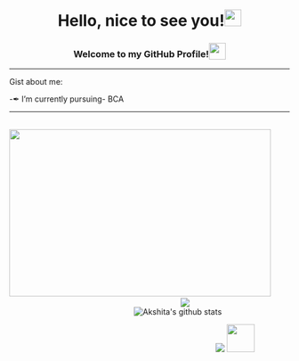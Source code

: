 <h1 align="center">Hello, nice to see you!<img src="https://raw.githubusercontent.com/MartinHeinz/MartinHeinz/master/wave.gif" width="30px"></h1>
<h3 align="center"> Welcome to my GitHub Profile!<sub><img src="https://slackmojis.com/emojis/9845-meow_heart/download" width="30" height="30"></sub></h3><hr>

Gist about me:

-✒ I’m currently pursuing- BCA<hr>

&emsp;&emsp;&emsp;&emsp;&emsp;&emsp;&emsp;&emsp;&emsp;&emsp;&emsp;&emsp;&emsp;&emsp;&emsp;&emsp;<img align="center" src="https://media.giphy.com/media/L1R1tvI9svkIWwpVYr/giphy.gif?cid=790b761120dcbf0f1e3c0a9fbf743fc0813124031a1fd390&rid=giphy.gif&ct=g.gif" height="300" width="470" /><br>
&emsp;&emsp;&emsp;&emsp;&emsp;&emsp;&emsp;&emsp;&emsp;&emsp;&emsp;&emsp;&emsp;&emsp;&emsp;&emsp;&emsp;&emsp;&emsp;&emsp;&emsp;&emsp;<img align="center" src="https://github-readme-stats.vercel.app/api/top-langs/?username=AkshitaDas&&show_icons=true&theme=dracula"><br>
&emsp;&emsp;&emsp;&emsp;&emsp;&emsp;&emsp;&emsp;&emsp;&emsp;&emsp;&emsp;&emsp;&emsp;&emsp;&emsp;![Akshita's github stats](https://github-readme-stats.vercel.app/api?username=AkshitaDas&theme=cobalt&show_icons=true)<br>

&emsp;&emsp;&emsp;&emsp;&emsp;&emsp;&emsp;&emsp;&emsp;&emsp;&emsp;&emsp;&emsp;&emsp;&emsp;&emsp;&emsp;&emsp;&emsp;&emsp;&emsp;&emsp;&emsp;&emsp;&emsp;&emsp;&ensp;![](https://komarev.com/ghpvc/?username=AkshitaDas&color=b52b65)
<img src="https://slackmojis.com/emojis/532-bandit/download" width="50" height="50">
